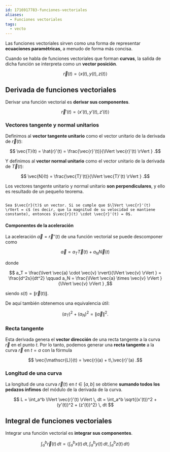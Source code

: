 ```yaml
---
id: 1716917783-funciones-vectoriales
aliases:
  - Funciones vectoriales
tags:
  - vecto
---
```


Las funciones vectoriales sirven como una forma de representar **ecuaciones paramétricas**, a menudo de forma más concisa.

Cuando se habla de funciones vectoriales que forman **curvas**, la salida de dicha función se interpreta como un **vector posición**.

$$
\vec{r}(t) = \left< x(t), y(t), z(t) \right> 
$$

## Derivada de funciones vectoriales

Derivar una función vectorial es **derivar sus componentes**.

$$
\vec{r}'(t) = \left< x'(t), y'(t), z'(t) \right> 
$$

### Vectores tangente y normal unitarios

Definimos al **vector tangente unitario** como el vector unitario de la derivada de $\vec{r}(t)$:

$$
\vec{T}(t) = \hat{r}'(t) = \frac{\vec{r}'(t)}{\lVert \vec{r}'(t) \rVert }
.$$

Y definimos al **vector normal unitario** como el vector unitario de la derivada de $\vec{T}(t)$:

$$
\vec{N}(t) = \frac{\vec{T}'(t)}{\lVert \vec{T}'(t) \rVert }
.$$

Los vectores tangente unitario y normal unitario **son perpendiculares**, y ello es resultado de un pequeño teorema.

```ad-theorem

Sea $\vec{r}(t)$ un vector. Si se cumple que $\lVert \vec{r}'(t) \rVert = c$ (es decir, que la magnitud de su velocidad se mantiene constante), entonces $\vec{r}(t) \cdot \vec{r}'(t) = 0$.

```

#### Componentes de la aceleración

La aceleración $\vec{a} = \vec{r}''(t)$ de una función vectorial se puede descomponer como

$$
\vec{a} = a_T \vec{T}(t) + a_N \vec{N}(t)
$$

donde

$$
a_T = \frac{\lvert \vec{a} \cdot \vec{v} \rvert}{\lVert \vec{v} \rVert } = \frac{d^2s}{dt^2} \qquad a_N = \frac{\lVert \vec{a} \times \vec{v} \rVert }{\lVert \vec{v} \rVert }
,$$

siendo $s(t) = \lVert \vec{r}(t) \rVert$.

De aquí también obtenemos una equivalencia útil:

$$
(a_T)^2 + (a_N)^2 = \lVert \vec{a} \rVert ^2
.$$

### Recta tangente

Esta derivada genera el **vector dirección** de una recta tangente a la curva $\vec{r}$ en el punto $t$. Por lo tanto, podemos generar una **recta tangente** a la curva $\vec{r}$ en $t = a$ con la fórmula

$$
\vec{\mathscr{L}}(t) = \vec{r}(a) + t\,\vec{r}'(a)
.$$

### Longitud de una curva

La longitud de una curva $\vec{r}(t)$ en $t \in [a,b]$ se obtiene **sumando todos los pedazos ínfimos** del módulo de la derivada de la curva.

$$
L = \int_a^b \lVert \vec{r}'(t) \rVert  \, dt = \int_a^b \sqrt{(x'(t))^2 + (y'(t))^2 + (z'(t))^2} \, dt
$$

## Integral de funciones vectoriales

Integrar una función vectorial es **integrar sus componentes**.

$$
\int_a^b \vec{r}(t) \, dt = \left< \int_a^b x(t) \,dt, \int_{a}^{b} y(t) \, dt, \int_{a}^{b} z(t) \, dt \right>
$$
